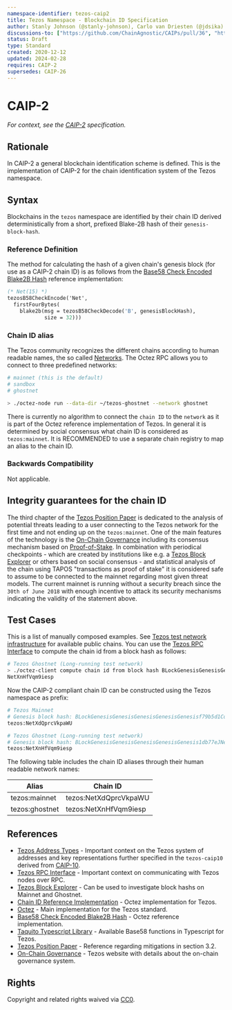 ```yaml
---
namespace-identifier: tezos-caip2
title: Tezos Namespace - Blockchain ID Specification
author: Stanly Johnson (@stanly-johnson), Carlo van Driesten (@jdsika)
discussions-to: ["https://github.com/ChainAgnostic/CAIPs/pull/36", "https://gitlab.com/tezos/tezos/-/issues/1029", https://github.com/ChainAgnostic/namespaces/pull/40]
status: Draft
type: Standard
created: 2020-12-12
updated: 2024-02-28
requires: CAIP-2
supersedes: CAIP-26
---
```



# CAIP-2

*For context, see the [CAIP-2][] specification.*

## Rationale

In CAIP-2 a general blockchain identification scheme is defined. This is the implementation of CAIP-2 for the chain identification system of the Tezos namespace.

## Syntax

Blockchains in the `tezos` namespace are identified by their chain ID derived deterministically from a short, prefixed Blake-2B hash of their `genesis-block-hash`.

### Reference Definition

The method for calculating the hash of a given chain's genesis block (for use as a CAIP-2 chain ID) is as follows from the [Base58 Check Encoded Blake2B Hash][] reference implementation:

```ocaml
(* Net(15) *)
tezosB58CheckEncode('Net',
  firstFourBytes(
    blake2b(msg = tezosB58CheckDecode('B', genesisBlockHash),
            size = 32)))
```

### Chain ID alias

The Tezos community recognizes the different chains according to human readable names, the so called [Networks][]. The Octez RPC allows you to connect to three predefined networks:

```bash
# mainnet (this is the default)
# sandbox
# ghostnet

> ./octez-node run --data-dir ~/tezos-ghostnet --network ghostnet
```

There is currently no algorithm to connect the `chain ID` to the `network` as it is part of the Octez reference implementation of Tezos. In general it is determined by social consensus what chain ID is considered as `tezos:mainnet`. It is RECOMMENDED to use a separate chain registry to map an alias to the chain ID.

### Backwards Compatibility

Not applicable.

## Integrity guarantees for the chain ID

The third chapter of the [Tezos Position Paper][] is dedicated to the analysis of potential threats leading to a user connecting to the Tezos network for the first time and not ending up on the `tezos:mainnet`. One of the main features of the technology is the [On-Chain Governance][] including its consensus mechanism based on [Proof-of-Stake][]. In combination with periodical checkpoints - which are created by institutions like e.g. a [Tezos Block Explorer][] or others based on social consensus - and statistical analysis of the chain using TAPOS "transactions as proof of stake" it is considered safe to assume to be connected to the mainnet regarding most given threat models. The current mainnet is running without a security breach since the `30th of June 2018` with enough incentive to attack its security mechanisms indicating the validity of the statement above.

## Test Cases

This is a list of manually composed examples. See [Tezos test network infrastructure][] for available public chains. You can use the [Tezos RPC Interface][] to compute the chain id from a block hash as follows:

```bash
# Tezos Ghostnet (Long-running test network)
> ./octez-client compute chain id from block hash BLockGenesisGenesisGenesisGenesisGenesis1db77eJNeJ9
NetXnHfVqm9iesp
```

Now the CAIP-2 compliant chain ID can be constructed using the Tezos namespace as prefix:

```bash
# Tezos Mainnet
# Genesis block hash: BLockGenesisGenesisGenesisGenesisGenesisf79b5d1CoW2
tezos:NetXdQprcVkpaWU

# Tezos Ghostnet (Long-running test network)
# Genesis block hash: BLockGenesisGenesisGenesisGenesisGenesis1db77eJNeJ9
tezos:NetXnHfVqm9iesp
```

The following table includes the chain ID aliases through their human readable network names:

| Alias          | Chain ID                         |
| -------------- | -------------------------------- |
| tezos:mainnet  | tezos:NetXdQprcVkpaWU            |
| tezos:ghostnet | tezos:NetXnHfVqm9iesp            |

## References

- [Tezos Address Types][] - Important context on the Tezos system of addresses and key representations further specified in the `tezos-caip10` derived from [CAIP-10].
- [Tezos RPC Interface][] - Important context on communicating with Tezos nodes over RPC.
- [Tezos Block Explorer][] - Can be used to investigate block hashs on Mainnet and Ghostnet.
- [Chain ID Reference Implementation][] - Octez implementation for Tezos.
- [Octez][] - Main implementation for the Tezos standard.
- [Base58 Check Encoded Blake2B Hash][] - Octez reference implementation.
- [Taquito Typescript Library][] - Available Base58 functions in Typescript for Tezos.
- [Tezos Position Paper][] - Reference regarding mitigations in section 3.2.
- [On-Chain Governance][] - Tezos website with details about the on-chain governance system.

[CAIP-2]: https://chainagnostic.org/CAIPs/caip-2
[Tezos Address Types]: https://tezos.gitlab.io/introduction/howtouse.html#implicit-accounts-and-smart-contracts
[Tezos RPC Interface]: https://tezos.gitlab.io/introduction/howtouse.html#rpc-interface
[Networks]: http://tezos.gitlab.io/user/multinetwork.html?highlight=network%20name#test-networks
[Tezos Block Explorer]: https://tzstats.com/
[Chain ID Reference Implementation]: https://gitlab.com/tezos/tezos/-/blob/5bb8fd589cc8777f44c795b71acf3e0a5dcac06f/src/lib_crypto/chain_id.ml
[Octez]: https://research-development.nomadic-labs.com/announcing-octez.html
[Base58 Check Encoded Blake2B Hash]: https://gitlab.com/tezos/tezos/-/blob/5bb8fd589cc8777f44c795b71acf3e0a5dcac06f/src/lib_crypto/blake2B.ml
[Taquito Typescript Library]: https://tezostaquito.io/typedoc/functions/_taquito_utils.b58decode#b58decode
[CAIP-10]: https://chainagnostic.org/CAIPs/caip-10
[Tezos test network infrastructure]: https://teztnets.com/
[Tezos Position Paper]: https://tezos.com/position-paper.pdf
[On-Chain Governance]: https://tezos.com/governance
[Proof-of-Stake]: http://tezos.gitlab.io/active/proof_of_stake.html

## Rights

Copyright and related rights waived via [CC0](https://creativecommons.org/publicdomain/zero/1.0/).
